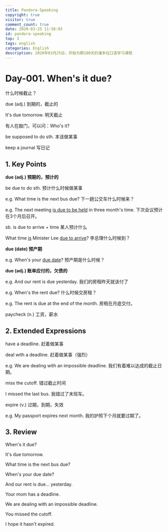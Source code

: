 ```yaml
---
title: Pandora-Speaking
copyright: true
visitor: true
comment_count: true
date: 2020-03-25 11:58:03
id: pandora-speaking
top: 3
tags: english
categories: English
description: 2020年03月25日，开始为期180天的潘多拉口语学习课程
---
```


# Day-001. When's it due?

什么时候截止？

due (adj.) 到期的，截止的

It's due tomorrow. 明天截止

有人在敲门，可以问：Who's it?

be supposed to do sth. 本该做某事

keep a journal 写日记

## 1. Key Points

**due (adj.) 预期的，预计的**

be due to do sth. 预计什么时候做某事

e.g. What time is the next bus due? 下一趟公交车什么时候来？

e.g. The next meeting <u>is due to be held</u> in three month's time. 下次会议预计在3个月后召开。

sb. is due to arrive + time 某人预计什么

What time <u>is</u> Minister Lee <u>due to arrive</u>? 李总理什么时候到？

**due (date) 预产期**

e.g. When's your <u>due date</u>? 预产期是什么时候？

**due (adj.) 账单应付的，欠债的**

e.g. And our rent is due yesterday. 我们的房租昨天就该付了

e.g. When's the rent due? 什么时候交房租？

e.g. The rent is due at the end of the month. 房租在月底交付。

paycheck (n.) 工资，薪水

## 2. Extended Expressions

have a deadline. 赶着做某事

deal with a deadline.  赶着做某事（强烈）

e.g. We are dealing with an impossible deadline. 我们有着难以达成的截止日期。

miss the cutoff. 错过截止时间

I missed the last bus. 我错过了末班车。

expire (v.) 过期，到期，失效

e.g. My passport expires next month. 我的护照下个月就要过期了。

## 3. Review

When's it due?

It's due tomorrow.

What time is the next bus due?

When's your due date?

And our rent is due... yesterday.

Your mom has a deadline.

We are dealing with an impossible deadline.

You missed the cutoff.

I hope it hasn't expired.